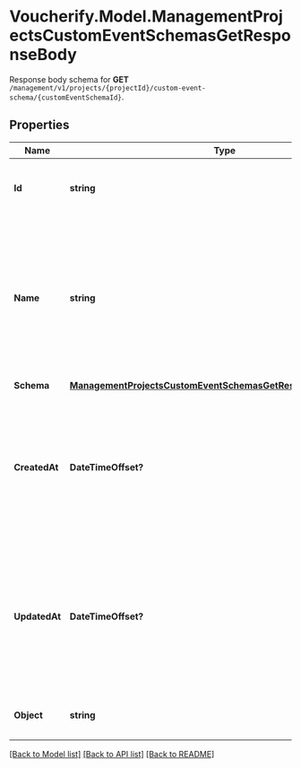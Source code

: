 # Voucherify.Model.ManagementProjectsCustomEventSchemasGetResponseBody
Response body schema for **GET** `/management/v1/projects/{projectId}/custom-event-schema/{customEventSchemaId}`.

## Properties

Name | Type | Description | Notes
------------ | ------------- | ------------- | -------------
**Id** | **string** | Unique identifier of the custom event schema. | [optional] 
**Name** | **string** | User-defined name of the custom event. This is also shown in **Project Settings** &gt; **Event Schema** in the Voucherify Dashboard. | [optional] 
**Schema** | [**ManagementProjectsCustomEventSchemasGetResponseBodySchema**](ManagementProjectsCustomEventSchemasGetResponseBodySchema.md) |  | [optional] 
**CreatedAt** | **DateTimeOffset?** | Timestamp representing the date and time when the custom event schema was created. The value is shown in the ISO 8601 format. | [optional] 
**UpdatedAt** | **DateTimeOffset?** | Timestamp representing the date and time when the custom event schema was updated. The value is shown in the ISO 8601 format. | [optional] 
**Object** | **string** | The type of the object represented by JSON. | [optional] [default to ObjectEnum.CustomEventSchema]

[[Back to Model list]](../README.md#documentation-for-models) [[Back to API list]](../README.md#documentation-for-api-endpoints) [[Back to README]](../README.md)


